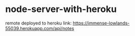 # node-server-with-heroku
remote deployed to heroku link:
https://immense-lowlands-55039.herokuapp.com/api/notes

